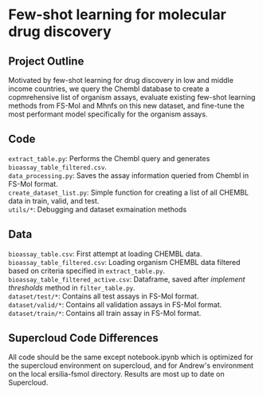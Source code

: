 # Few-shot learning for molecular drug discovery

## Project Outline
<p> Motivated by few-shot learning for drug discovery in low and middle income countries, we query the Chembl database to create a copmrehensive list of organism assays, evaluate existing few-shot learning methods from FS-Mol and Mhnfs on this new dataset, and fine-tune the most performant model specifically for the organism assays.
</p>

## Code
`extract_table.py`: Performs the Chembl query and generates `bioassay_table_filtered.csv`.<br>
`data_processing.py`: Saves the assay information queried from Chembl in FS-Mol format.<br>
`create_dataset_list.py`: Simple function for creating a list of all CHEMBL data in train, valid, and test.<br>
`utils/*`: Debugging and dataset exmaination methods

## Data

`bioassay_table.csv`: First attempt at loading CHEMBL data.<br>
`bioassay_table_filtered.csv`: Loading organism CHEMBL data filtered based on criteria specified in `extract_table.py`.<br>
`bioassay_table_filtered_active.csv`: Dataframe, saved after *implement thresholds* method in `filter_table.py`.<br>
`dataset/test/*`: Contains all test assays in FS-Mol format. <br>
`dataset/valid/*`: Contains all validation assays in FS-Mol format. <br>
`dataset/train/*`: Contains all train assay in FS-Mol format. <br>

## Supercloud Code Differences

All code should be the same except notebook.ipynb which is optimized for the supercloud environment on supercloud, and for Andrew's environment on the local ersilia-fsmol directory. Results are most up to date on Supercloud.

